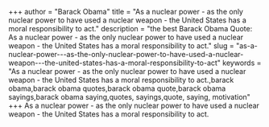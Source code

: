 +++
author = "Barack Obama"
title = "As a nuclear power - as the only nuclear power to have used a nuclear weapon - the United States has a moral responsibility to act."
description = "the best Barack Obama Quote: As a nuclear power - as the only nuclear power to have used a nuclear weapon - the United States has a moral responsibility to act."
slug = "as-a-nuclear-power---as-the-only-nuclear-power-to-have-used-a-nuclear-weapon---the-united-states-has-a-moral-responsibility-to-act"
keywords = "As a nuclear power - as the only nuclear power to have used a nuclear weapon - the United States has a moral responsibility to act.,barack obama,barack obama quotes,barack obama quote,barack obama sayings,barack obama saying,quotes, sayings,quote, saying, motivation"
+++
As a nuclear power - as the only nuclear power to have used a nuclear weapon - the United States has a moral responsibility to act.

